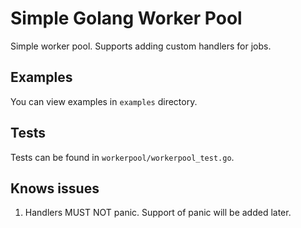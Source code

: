 # Simple Golang Worker Pool

Simple worker pool. Supports adding custom handlers for jobs.

## Examples 

You can view examples in `examples` directory.

## Tests

Tests can be found in `workerpool/workerpool_test.go`.

## Knows issues

1. Handlers MUST NOT panic. Support of panic will be added later.